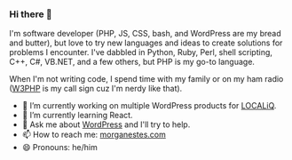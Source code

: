 ### Hi there 👋
I'm software developer (PHP, JS, CSS, bash, and WordPress are my bread and butter), but love to try new languages and ideas to create solutions for problems I encounter. I've dabbled in Python, Ruby, Perl, shell scripting, C++, C#, VB.NET, and a few others, but PHP is my go-to language.

When I'm not writing code, I spend time with my family or on my ham radio ([W3PHP](https://www.qrz.com/db/W3PHP) is my call sign cuz I'm nerdy like that).

- 🔭 I’m currently working on multiple WordPress products for [LOCALiQ](https://localiq.com).
- 🌱 I’m currently learning React.
- 💬 Ask me about [WordPress](https://make.wordpress.org) and I'll try to help.
- 📫 How to reach me: [morganestes.com](https://morganestes.com/)
- 😄 Pronouns: he/him

<!--START_SECTION:activity--> 
